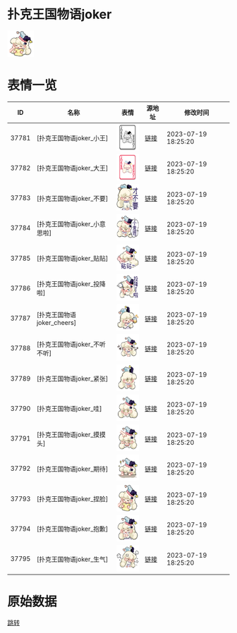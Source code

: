 # 扑克王国物语joker

<img src="./cover.png" height="60" alt="cover" />

# 表情一览

|ID|名称|表情|源地址|修改时间|
|----|----|----|----|----|
|37781|[扑克王国物语joker_小王]|<img src="./pic/037781_%5B扑克王国物语joker_小王%5D.png" height="60" alt="小王"/>|[链接](https://i0.hdslb.com/bfs/garb/67f8cf4cfb3b4d98b58707b2bb008991a3d2fc75.png)|2023-07-19 18:25:20|
|37782|[扑克王国物语joker_大王]|<img src="./pic/037782_%5B扑克王国物语joker_大王%5D.png" height="60" alt="大王"/>|[链接](https://i0.hdslb.com/bfs/garb/37290c21ffb02fbf2fff52dd687a4a75ca24e633.png)|2023-07-19 18:25:20|
|37783|[扑克王国物语joker_不要]|<img src="./pic/037783_%5B扑克王国物语joker_不要%5D.png" height="60" alt="不要"/>|[链接](https://i0.hdslb.com/bfs/garb/367d5a2743be9b0e0d1cf5f7085b0d58cf498bb5.png)|2023-07-19 18:25:20|
|37784|[扑克王国物语joker_小意思啦]|<img src="./pic/037784_%5B扑克王国物语joker_小意思啦%5D.png" height="60" alt="小意思啦"/>|[链接](https://i0.hdslb.com/bfs/garb/c3456d5317e5e7dff4ff2ac1eebdd9aae6bcaaca.png)|2023-07-19 18:25:20|
|37785|[扑克王国物语joker_贴贴]|<img src="./pic/037785_%5B扑克王国物语joker_贴贴%5D.png" height="60" alt="贴贴"/>|[链接](https://i0.hdslb.com/bfs/garb/87ac27e338eeb48ccab69d9206d8e34a44575ada.png)|2023-07-19 18:25:20|
|37786|[扑克王国物语joker_投降啦]|<img src="./pic/037786_%5B扑克王国物语joker_投降啦%5D.png" height="60" alt="投降啦"/>|[链接](https://i0.hdslb.com/bfs/garb/b829d9987ff999d412baa616eaee8bb70b079078.png)|2023-07-19 18:25:20|
|37787|[扑克王国物语joker_cheers]|<img src="./pic/037787_%5B扑克王国物语joker_cheers%5D.png" height="60" alt="cheers"/>|[链接](https://i0.hdslb.com/bfs/garb/12ea8ad9c4ee99a1c8b4d134805940521d20011b.png)|2023-07-19 18:25:20|
|37788|[扑克王国物语joker_不听不听]|<img src="./pic/037788_%5B扑克王国物语joker_不听不听%5D.png" height="60" alt="不听不听"/>|[链接](https://i0.hdslb.com/bfs/garb/413c16c1e7b76fda9922bae96b63e86503b39d8c.png)|2023-07-19 18:25:20|
|37789|[扑克王国物语joker_紧张]|<img src="./pic/037789_%5B扑克王国物语joker_紧张%5D.png" height="60" alt="紧张"/>|[链接](https://i0.hdslb.com/bfs/garb/fe13c8a4e1ca4144b2bbe2e3cb65ed425c4dea9a.png)|2023-07-19 18:25:20|
|37790|[扑克王国物语joker_哇]|<img src="./pic/037790_%5B扑克王国物语joker_哇%5D.png" height="60" alt="哇"/>|[链接](https://i0.hdslb.com/bfs/garb/6bb7f41ce04d661557ff65a6871ad222dfbc1c8c.png)|2023-07-19 18:25:20|
|37791|[扑克王国物语joker_摸摸头]|<img src="./pic/037791_%5B扑克王国物语joker_摸摸头%5D.png" height="60" alt="摸摸头"/>|[链接](https://i0.hdslb.com/bfs/garb/b688bb13fd5769226bbe9697933afe638e92e6f7.png)|2023-07-19 18:25:20|
|37792|[扑克王国物语joker_期待]|<img src="./pic/037792_%5B扑克王国物语joker_期待%5D.png" height="60" alt="期待"/>|[链接](https://i0.hdslb.com/bfs/garb/a5db85eb44921015d64a5c128c87da40fad0955b.png)|2023-07-19 18:25:20|
|37793|[扑克王国物语joker_捏脸]|<img src="./pic/037793_%5B扑克王国物语joker_捏脸%5D.png" height="60" alt="捏脸"/>|[链接](https://i0.hdslb.com/bfs/garb/26f0216a2a3f610f188dea28f02e5c66a921c422.png)|2023-07-19 18:25:20|
|37794|[扑克王国物语joker_抱歉]|<img src="./pic/037794_%5B扑克王国物语joker_抱歉%5D.png" height="60" alt="抱歉"/>|[链接](https://i0.hdslb.com/bfs/garb/0bab7fd1919912bd962691e7957e84159406f1ba.png)|2023-07-19 18:25:20|
|37795|[扑克王国物语joker_生气]|<img src="./pic/037795_%5B扑克王国物语joker_生气%5D.png" height="60" alt="生气"/>|[链接](https://i0.hdslb.com/bfs/garb/439850338b87e42c3d803da4e325fc893219f93c.png)|2023-07-19 18:25:20|

# 原始数据

[跳转](./raw.json)

